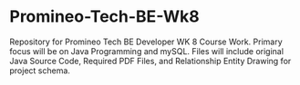 # Promineo-Tech-BE-Wk8
Repository for Promineo Tech BE Developer WK 8 Course Work. Primary focus will be on Java Programming and mySQL. 
Files will include original Java Source Code, Required PDF Files, and Relationship Entity Drawing for project schema.
